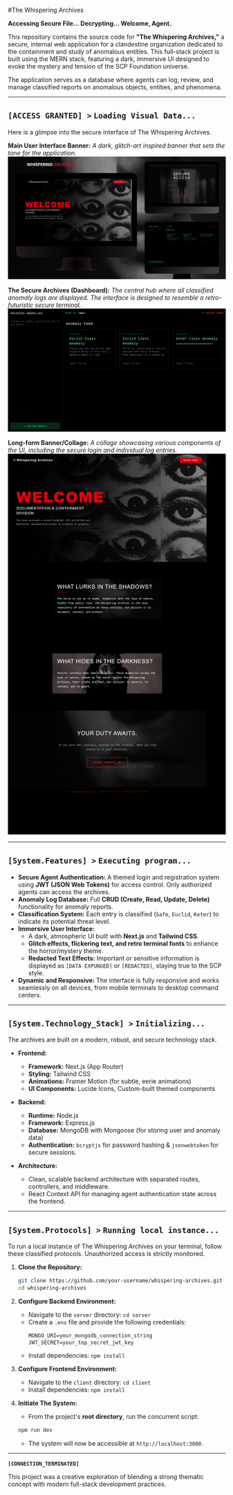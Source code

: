 #The Whispering Archives

**Accessing Secure File... Decrypting... Welcome, Agent.**

This repository contains the source code for **"The Whispering Archives,"** a secure, internal web application for a clandestine organization dedicated to the containment and study of anomalous entities. This full-stack project is built using the MERN stack, featuring a dark, immersive UI designed to evoke the mystery and tension of the SCP Foundation universe.

The application serves as a database where agents can log, review, and manage classified reports on anomalous objects, entities, and phenomena.

---

## `[ACCESS GRANTED] >` `Loading Visual Data...`

Here is a glimpse into the secure interface of The Whispering Archives.

**Main User Interface Banner:**
*A dark, glitch-art inspired banner that sets the tone for the application.*
![The Whispering Archives UI Banner](https://github.com/karindragimhan49/whispering-archives/blob/cdb3ada6025fc694446bef92ce9a21423c0aa368/snap/WelCome%20(2).png)

**The Secure Archives (Dashboard):**
*The central hub where all classified anomaly logs are displayed. The interface is designed to resemble a retro-futuristic secure terminal.*
![The Whispering Archives Dashboard](https://github.com/karindragimhan49/whispering-archives/blob/cdb3ada6025fc694446bef92ce9a21423c0aa368/snap/feed.png)

**Long-form Banner/Collage:**
*A collage showcasing various components of the UI, including the secure login and individual log entries.*
![The Whispering Archives Feature Collage](https://github.com/karindragimhan49/whispering-archives/blob/cdb3ada6025fc694446bef92ce9a21423c0aa368/snap/ui.png)

---

## `[System.Features] >` `Executing program...`

*   **Secure Agent Authentication:** A themed login and registration system using **JWT (JSON Web Tokens)** for access control. Only authorized agents can access the archives.
*   **Anomaly Log Database:** Full **CRUD (Create, Read, Update, Delete)** functionality for anomaly reports.
*   **Classification System:** Each entry is classified (`Safe`, `Euclid`, `Keter`) to indicate its potential threat level.
*   **Immersive User Interface:**
    *   A dark, atmospheric UI built with **Next.js** and **Tailwind CSS**.
    *   **Glitch effects, flickering text, and retro terminal fonts** to enhance the horror/mystery theme.
    *   **Redacted Text Effects:** Important or sensitive information is displayed as `[DATA EXPUNGED]` or `[REDACTED]`, staying true to the SCP style.
*   **Dynamic and Responsive:** The interface is fully responsive and works seamlessly on all devices, from mobile terminals to desktop command centers.

---

## `[System.Technology_Stack] >` `Initializing...`

The archives are built on a modern, robust, and secure technology stack.

*   **Frontend:**
    *   **Framework:** Next.js (App Router)
    *   **Styling:** Tailwind CSS
    *   **Animations:** Framer Motion (for subtle, eerie animations)
    *   **UI Components:** Lucide Icons, Custom-built themed components

*   **Backend:**
    *   **Runtime:** Node.js
    *   **Framework:** Express.js
    *   **Database:** MongoDB with Mongoose (for storing user and anomaly data)
    *   **Authentication:** `bcryptjs` for password hashing & `jsonwebtoken` for secure sessions.

*   **Architecture:**
    *   Clean, scalable backend architecture with separated routes, controllers, and middleware.
    *   React Context API for managing agent authentication state across the frontend.

---

## `[System.Protocols] >` `Running local instance...`

To run a local instance of The Whispering Archives on your terminal, follow these classified protocols. Unauthorized access is strictly monitored.

1.  **Clone the Repository:**
    ```bash
    git clone https://github.com/your-username/whispering-archives.git
    cd whispering-archives
    ```

2.  **Configure Backend Environment:**
    *   Navigate to the `server` directory: `cd server`
    *   Create a `.env` file and provide the following credentials:
        ```
        MONGO_URI=your_mongodb_connection_string
        JWT_SECRET=your_top_secret_jwt_key
        ```
    *   Install dependencies: `npm install`

3.  **Configure Frontend Environment:**
    *   Navigate to the `client` directory: `cd client`
    *   Install dependencies: `npm install`

4.  **Initiate The System:**
    *   From the project's **root directory**, run the concurrent script:
    ```bash
    npm run dev
    ```
    *   The system will now be accessible at `http://localhost:3000`.

---

**`[CONNECTION_TERMINATED]`**

This project was a creative exploration of blending a strong thematic concept with modern full-stack development practices.
